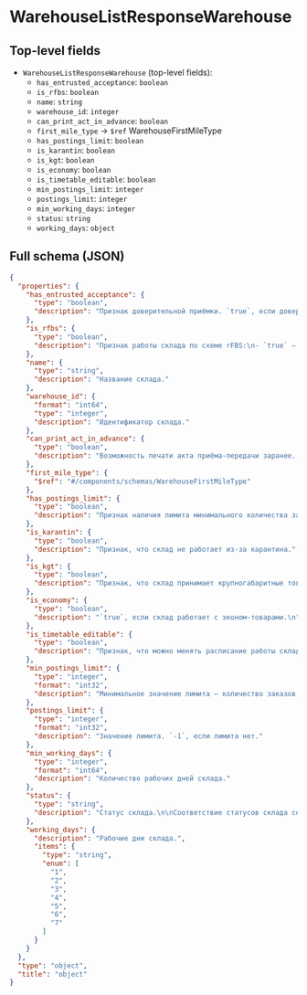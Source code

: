 # WarehouseListResponseWarehouse

## Top-level fields
- `WarehouseListResponseWarehouse` (top-level fields):
  - `has_entrusted_acceptance`: `boolean`
  - `is_rfbs`: `boolean`
  - `name`: `string`
  - `warehouse_id`: `integer`
  - `can_print_act_in_advance`: `boolean`
  - `first_mile_type` → `$ref` WarehouseFirstMileType
  - `has_postings_limit`: `boolean`
  - `is_karantin`: `boolean`
  - `is_kgt`: `boolean`
  - `is_economy`: `boolean`
  - `is_timetable_editable`: `boolean`
  - `min_postings_limit`: `integer`
  - `postings_limit`: `integer`
  - `min_working_days`: `integer`
  - `status`: `string`
  - `working_days`: `object`

## Full schema (JSON)
```json
{
  "properties": {
    "has_entrusted_acceptance": {
      "type": "boolean",
      "description": "Признак доверительной приёмки. `true`, если доверительная приёмка включена на складе."
    },
    "is_rfbs": {
      "type": "boolean",
      "description": "Признак работы склада по схеме rFBS:\n- `true` — склад работает по схеме rFBS;\n- `false` — не работает по схеме rFBS.\n"
    },
    "name": {
      "type": "string",
      "description": "Название склада."
    },
    "warehouse_id": {
      "format": "int64",
      "type": "integer",
      "description": "Идентификатор склада."
    },
    "can_print_act_in_advance": {
      "type": "boolean",
      "description": "Возможность печати акта приёма-передачи заранее. `true`, если печатать заранее возможно."
    },
    "first_mile_type": {
      "$ref": "#/components/schemas/WarehouseFirstMileType"
    },
    "has_postings_limit": {
      "type": "boolean",
      "description": "Признак наличия лимита минимального количества заказов. `true`, если лимит есть."
    },
    "is_karantin": {
      "type": "boolean",
      "description": "Признак, что склад не работает из-за карантина."
    },
    "is_kgt": {
      "type": "boolean",
      "description": "Признак, что склад принимает крупногабаритные товары."
    },
    "is_economy": {
      "type": "boolean",
      "description": "`true`, если склад работает с эконом-товарами.\n"
    },
    "is_timetable_editable": {
      "type": "boolean",
      "description": "Признак, что можно менять расписание работы складов."
    },
    "min_postings_limit": {
      "type": "integer",
      "format": "int32",
      "description": "Минимальное значение лимита — количество заказов, которые можно привезти в одной поставке."
    },
    "postings_limit": {
      "type": "integer",
      "format": "int32",
      "description": "Значение лимита. `-1`, если лимита нет."
    },
    "min_working_days": {
      "type": "integer",
      "format": "int64",
      "description": "Количество рабочих дней склада."
    },
    "status": {
      "type": "string",
      "description": "Статус склада.\n\nСоответствие статусов склада со статусами с личном кабинете:\n\n| Статус Seller&nbsp;API | Статус в личном кабинете |\n|---|---|\n| `new` | Активируется |\n| `created` | Активный |\n| `disabled` | В архиве |\n| `blocked` | Заблокирован |\n| `disabled_due_to_limit` | На паузе |\n| `error` | Ошибка |\n"
    },
    "working_days": {
      "description": "Рабочие дни склада.",
      "items": {
        "type": "string",
        "enum": [
          "1",
          "2",
          "3",
          "4",
          "5",
          "6",
          "7"
        ]
      }
    }
  },
  "type": "object",
  "title": "object"
}
```
